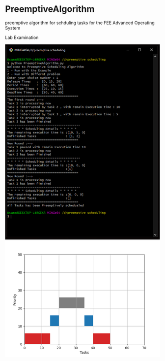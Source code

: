 # PreemptiveAlgorithm
preemptive algorithm for schduling tasks 
for the FEE
Advanced Operating System

Lab Examination 

![](output.PNG)
![](outputGantt.png)
